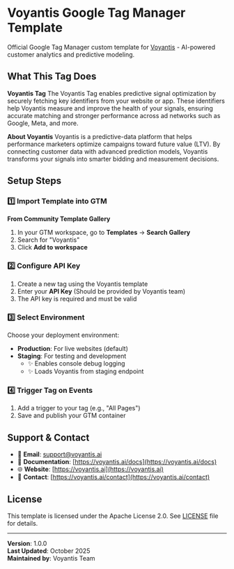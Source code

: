 # Voyantis Google Tag Manager Template

Official Google Tag Manager custom template for [Voyantis](https://voyantis.ai) - AI-powered customer analytics and predictive modeling.

## What This Tag Does

**Voyantis Tag**
The Voyantis Tag enables predictive signal optimization by securely fetching key identifiers from your website or app. These identifiers help Voyantis measure and improve the health of your signals, ensuring accurate matching and stronger performance across ad networks such as Google, Meta, and more.

**About Voyantis**
Voyantis is a predictive-data platform that helps performance marketers optimize campaigns toward future value (LTV). By connecting customer data with advanced prediction models, Voyantis transforms your signals into smarter bidding and measurement decisions.

## Setup Steps

### 1️⃣ Import Template into GTM

**From Community Template Gallery**
1. In your GTM workspace, go to **Templates** → **Search Gallery**
2. Search for "Voyantis"
3. Click **Add to workspace**

### 2️⃣ Configure API Key

1. Create a new tag using the Voyantis template
2. Enter your **API Key** (Should be provided by Voyantis team)
3. The API key is required and must be valid

### 3️⃣ Select Environment

Choose your deployment environment:

- **Production**: For live websites (default)
- **Staging**: For testing and development
  - ✨ Enables console debug logging
  - ✨ Loads Voyantis from staging endpoint

### 4️⃣ Trigger Tag on Events

1. Add a trigger to your tag (e.g., "All Pages")
3. Save and publish your GTM container


## Support & Contact

- 📧 **Email**: support@voyantis.ai
- 📖 **Documentation**: [https://voyantis.ai/docs](https://voyantis.ai/docs)
- 🌐 **Website**: [https://voyantis.ai](https://voyantis.ai)
- 💬 **Contact**: [https://voyantis.ai/contact](https://voyantis.ai/contact)

## License

This template is licensed under the Apache License 2.0. See [LICENSE](LICENSE) file for details.


---

**Version**: 1.0.0  
**Last Updated**: October 2025  
**Maintained by**: Voyantis Team

